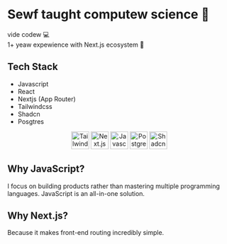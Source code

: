 # Sewf taught computew science 🥺
vide codew 💻<br>
1+ yeaw expewience with Next.js ecosystem 🚀

## Tech Stack

- Javascript
- React
- Nextjs (App Router)
- Tailwindcss
- Shadcn
- Posgtres

<div align="center">
  <img src="https://github.com/user-attachments/assets/e2b1f16d-2f89-4afe-afd6-8aefd3f7f9f1" alt="Tailwind CSS" width="40" height="40"/>
  <img src="https://github.com/user-attachments/assets/52330c48-405a-49cf-bfe6-deceb2b670e3" alt="Next.js" width="40" height="40"/>
  <img src="https://github.com/user-attachments/assets/0d9a95e7-b028-437f-9673-ca9cb08e0311" alt="Javascript" width="40" height="40"/>
  <img src="https://github.com/user-attachments/assets/86f890cf-c5e8-45ed-9714-a34fef6d021c" alt="Postgres" width="40" height="40"/>
  <img src="https://external-content.duckduckgo.com/iu/?u=https%3A%2F%2Ftse1.mm.bing.net%2Fth%2Fid%2FOIP.DVvWvo4fH06T05R6wg3xowHaHa%3Fpid%3DApi&f=1&ipt=ba3eff280fbc79093ef9ad0a312039097582eca252f7f82918abfcdd845c32ae" alt="Shadcn" width="40" height="40"/>
</div>

## Why JavaScript?
I focus on building products rather than mastering multiple programming languages. JavaScript is an all-in-one solution.

## Why Next.js?
Because it makes front-end routing incredibly simple.


